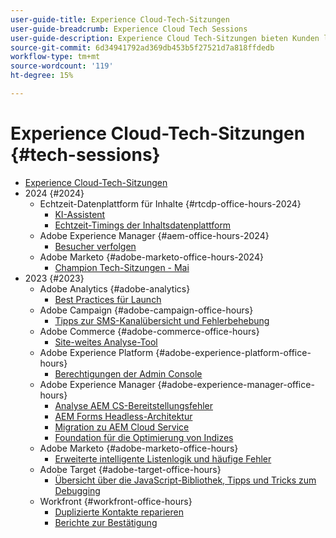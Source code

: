 ```yaml
---
user-guide-title: Experience Cloud-Tech-Sitzungen
user-guide-breadcrumb: Experience Cloud Tech Sessions
user-guide-description: Experience Cloud Tech-Sitzungen bieten Kunden lösungsspezifische Webinare an, um die Fallumlenkung proaktiv zu gestalten.
source-git-commit: 6d34941792ad369db453b5f27521d7a818ffdedb
workflow-type: tm+mt
source-wordcount: '119'
ht-degree: 15%

---
```



# Experience Cloud-Tech-Sitzungen {#tech-sessions}

+ [Experience Cloud-Tech-Sitzungen](overview.md)
+ 2024 {#2024}
   + Echtzeit-Datenplattform für Inhalte {#rtcdp-office-hours-2024}
      + [KI-Assistent](2024/ai-assistant.md)
      + [Echtzeit-Timings der Inhaltsdatenplattform](2024/rtcdp-timings.md)
   + Adobe Experience Manager {#aem-office-hours-2024}
      + [Besucher verfolgen](2024/tracking-visitors.md)
   + Adobe Marketo {#adobe-marketo-office-hours-2024}
      + [Champion Tech-Sitzungen - Mai](2024/champion-office-hours.md)
+ 2023 {#2023}
   + Adobe Analytics {#adobe-analytics}
      + [Best Practices für Launch](2023/launch-best-practices.md)
   + Adobe Campaign {#adobe-campaign-office-hours}
      + [Tipps zur SMS-Kanalübersicht und Fehlerbehebung](2023/ac-sms-channel-overview.md)
   + Adobe Commerce {#adobe-commerce-office-hours}
      + [ Site-weites Analyse-Tool](2023/site-wide-analysis-tool.md)
   + Adobe Experience Platform {#adobe-experience-platform-office-hours}
      + [Berechtigungen der Admin Console](2023/aep-admin-console-permissions.md)
   + Adobe Experience Manager {#adobe-experience-manager-office-hours}
      + [Analyse AEM CS-Bereitstellungsfehler](2023/aem-deployment-failures-analysis.md)
      + [AEM Forms Headless-Architektur](2023/aem-forms-headless-architecture.md)
      + [Migration zu AEM Cloud Service](2023/migration-aemcs.md)
      + [Foundation für die Optimierung von Indizes](2023/optimize-indexes-aemcs.md)
   + Adobe Marketo {#adobe-marketo-office-hours}
      + [Erweiterte intelligente Listenlogik und häufige Fehler](2023/marketo-common-pitfalls.md)
   + Adobe Target {#adobe-target-office-hours}
      + [Übersicht über die JavaScript-Bibliothek, Tipps und Tricks zum Debugging](2023/target-debugging-tips-and-tricks.md)
   + Workfront {#workfront-office-hours}
      + [Duplizierte Kontakte reparieren](2023/workfront-fix-duplicate-contacts.md)
      + [Berichte zur Bestätigung](2023/workfront-proof-approval-reports.md)


